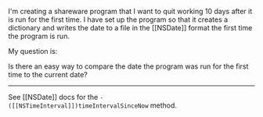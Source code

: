 I'm creating a shareware program that I want to quit working 10 days after it is run for the first time. I have set up the program so that it creates a dictionary and writes the date to a file in the [[NSDate]] format the first time the program is run. 

My question is:

Is there an easy way to compare the date the program was run for the first time to the current date?

----

See [[NSDate]] docs for the <code>- ([[NSTimeInterval]])timeIntervalSinceNow</code> method.